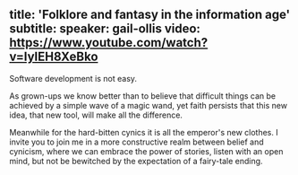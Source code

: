 title: 'Folklore and fantasy in the information age'
subtitle:
speaker: gail-ollis
video: https://www.youtube.com/watch?v=IyIEH8XeBko
---
Software development is not easy.

As grown-ups we know better than to believe that difficult things can be
achieved by a simple wave of a magic wand, yet faith persists that this new
idea, that new tool, will make all the difference.

Meanwhile for the hard-bitten cynics it is all the emperor's new clothes. I
invite you to join me in a more constructive realm between belief and cynicism,
where we can embrace the power of stories, listen with an open mind, but not be
bewitched by the expectation of a fairy-tale ending.
